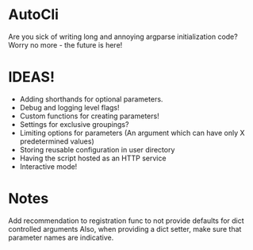 # AutoCli

Are you sick of writing long and annoying argparse initialization code?
Worry no more - the future is here!

# IDEAS!

- Adding shorthands for optional parameters.
- Debug and logging level flags!
- Custom functions for creating parameters!
- Settings for exclusive groupings?
- Limiting options for parameters (An argument which can have only X predetermined values)
- Storing reusable configuration in user directory
- Having the script hosted as an HTTP service
- Interactive mode!

# Notes

Add recommendation to registration func to not provide defaults for dict controlled arguments
Also, when providing a dict setter, make sure that parameter names are indicative.
